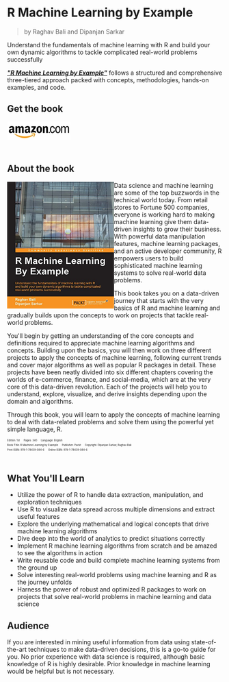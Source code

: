 # R Machine Learning by Example
> by Raghav Bali and Dipanjan Sarkar

Understand the fundamentals of machine learning with R and build your own dynamic algorithms to tackle complicated real-world problems successfully

[*__"R Machine Learning by Example"__*](https://github.com/raghavbali/r_machine_learning_by_example)  follows a structured and comprehensive three-tiered approach packed with concepts, methodologies, hands-on examples, and code. 
## Get the book 
<div>
<a target="_blank" href="https://www.amazon.in/Machine-Learning-Example-Raghav-Bali-ebook/dp/B01A14X6KA">
  <img src="./media/amazon_logo.jpg" alt="amazon" align="left"/>
</a>
<br>
</div>
<br>
<div>
</div>
<br><br>

## About the book 
<a target="_blank" href="https://www.amazon.in/Machine-Learning-Example-Raghav-Bali-ebook/dp/B01A14X6KAn">
  <img src="./media/packt_rml.jpg" alt="Book Cover" width="250" align="left"/>
</a>

Data science and machine learning are some of the top buzzwords in the technical world today. From retail stores to Fortune 500 companies, everyone is working hard to making machine learning give them data-driven insights to grow their business. With powerful data manipulation features, machine learning packages, and an active developer community, R empowers users to build sophisticated machine learning systems to solve real-world data problems.

This book takes you on a data-driven journey that starts with the very basics of R and machine learning and gradually builds upon the concepts to work on projects that tackle real-world problems.

You'll begin by getting an understanding of the core concepts and definitions required to appreciate machine learning algorithms and concepts. Building upon the basics, you will then work on three different projects to apply the concepts of machine learning, following current trends and cover major algorithms as well as popular R packages in detail. These projects have been neatly divided into six different chapters covering the worlds of e-commerce, finance, and social-media, which are at the very core of this data-driven revolution. Each of the projects will help you to understand, explore, visualize, and derive insights depending upon the domain and algorithms.

Through this book, you will learn to apply the concepts of machine learning to deal with data-related problems and solve them using the powerful yet simple language, R.

<div style='font-size:0.5em;'><sup>
Edition: 1st &emsp; Pages: 340 &emsp; Language: English<br/>
 Book Title: R Machine Learning by Example &emsp; Publisher: Packt &emsp; Copyright: Dipanjan Sarkar, Raghav Bali<br/>  
 Print ISBN: 978-1-78439-084-6 &emsp; Online ISBN: 978-1-78439-084-6<br/>
</div>
<br>

## What You'll Learn

 - Utilize the power of R to handle data extraction, manipulation, and exploration techniques
 - Use R to visualize data spread across multiple dimensions and extract useful features
 - Explore the underlying mathematical and logical concepts that drive machine learning algorithms
 - Dive deep into the world of analytics to predict situations correctly
 - Implement R machine learning algorithms from scratch and be amazed to see the algorithms in action
 - Write reusable code and build complete machine learning systems from the ground up
 - Solve interesting real-world problems using machine learning and R as the journey unfolds
 - Harness the power of robust and optimized R packages to work on projects that solve real-world problems in machine learning and data science

## Audience

If you are interested in mining useful information from data using state-of-the-art techniques to make data-driven decisions, this is a go-to guide for you. No prior experience with data science is required, although basic knowledge of R is highly desirable. Prior knowledge in machine learning would be helpful but is not necessary.
<br>


